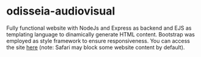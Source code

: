 # odisseia-audiovisual
Fully functional website with NodeJs and Express as backend and EJS as templating language to dinamically generate HTML content. Bootstrap was employed as style framework to ensure responsiveness.
You can access the site [here](https://odisseiaaudiovisual.pt) (note: Safari may block some website content by default).
